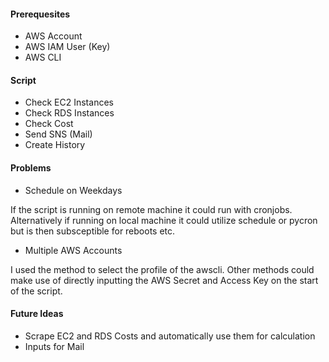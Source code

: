 #### Prerequesites

- AWS Account
- AWS IAM User (Key)
- AWS CLI

#### Script

- Check EC2 Instances
- Check RDS Instances
- Check Cost
- Send SNS (Mail)
- Create History


#### Problems

  

- Schedule on Weekdays

If the script is running on remote machine it could run with cronjobs. Alternatively if running on local machine it could utilize schedule or pycron but is then subsceptible for reboots etc.

  

- Multiple AWS Accounts

I used the method to select the profile of the awscli. Other methods could make use of directly inputting the AWS Secret and Access Key on the start of the script.


#### Future Ideas

  
- Scrape EC2 and RDS Costs and automatically use them for calculation
- Inputs for Mail
